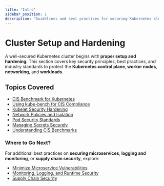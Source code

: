 ```yaml
---
title: "Intro"
sidebar_position: 1
description: "Guidelines and best practices for securing Kubernetes clusters, covering CIS benchmarks, kubelet security, network policies, pod security, and secrets management."
---
```


# Cluster Setup and Hardening

A well-secured Kubernetes cluster begins with **proper setup and hardening**. This section covers key security principles, best practices, and industry standards to protect the **Kubernetes control plane**, **worker nodes**, **networking**, and **workloads**.

## Topics Covered

- [CIS Benchmark for Kubernetes](/docs/best_practices/cluster_setup_and_hardening/cis_benchmark_for_k8s)
- [Using kube-bench for CIS Compliance](/docs/best_practices/cluster_setup_and_hardening/cis_benchmark_kube_bench)
- [Kubelet Security Hardening](/docs/best_practices/cluster_setup_and_hardening/kubelet_security)
- [Network Policies and Isolation](/docs/best_practices/cluster_setup_and_hardening/network_security/network_policies)
- [Pod Security Standards](/docs/best_practices/cluster_setup_and_hardening/pod_security/pod_security_standards)
- [Managing Secrets Securely](/docs/best_practices/cluster_setup_and_hardening/secrets_management)
- [Understanding CIS Benchmarks](/docs/best_practices/cluster_setup_and_hardening/what_are_cis_benchmarks)

### **Where to Go Next?**

For additional best practices on **securing microservices**, **logging and monitoring**, or **supply chain security**, explore:

- [Minimize Microservice Vulnerabilities](/docs/best_practices/minimize_microservice_vulnerabilities/intro)
- [Monitoring, Logging, and Runtime Security](/docs/best_practices/monitoring_logging_and_runtime_security/intro)
- [Supply Chain Security](/docs/best_practices/supply_chain_security/intro)
